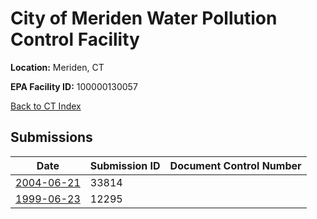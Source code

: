 # City of Meriden Water Pollution Control Facility

**Location:** Meriden, CT

**EPA Facility ID:** 100000130057

[Back to CT Index](../../index.md)

## Submissions

| Date | Submission ID | Document Control Number |
|------|--------------|-------------------------|
| [2004-06-21](submissions/33814.md) | 33814 |  |
| [1999-06-23](submissions/12295.md) | 12295 |  |
